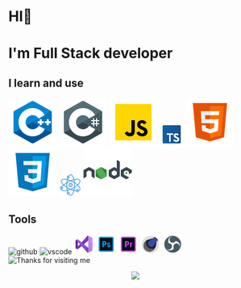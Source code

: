 # HI👋

# I'm Full Stack developer

<!--I learn and use-->

## I learn and use

 <section>
<img src=src\c++.svg
alt="c++">
<img src="src\c-sharp.svg"
alt="c#">
<img src=src\javascript.svg
alt="JS">
<img src="src\typescript.svg"
width="48"
alt="typeskript">
<img src=src\html.svg
alt="html">
<img src=src\css3.svg
alt="css">
<img src=src\react.png
alt="react"
width="45"
height="45">
<img src=src\nodejs.svg>

</section>

<!--tools-->

## Tools

<section>
 <img src="https://cdn.jsdelivr.net/gh/devicons/devicon/icons/github/github-original.svg"
alt="github"
width="40"
height="40"> 
<img src="https://cdn.jsdelivr.net/gh/devicons/devicon/icons/vscode/vscode-original.svg" 
alt="vscode" 
width="40"
height="40">
 <img src="src/visual-studio.svg"
 alt=VS
 width="40"
 height="40">
</a>
</a>
<img src="src/t-photoshop.svg"
alt="photoshop"
width="40"
height="40">
</a>
 <img src="src/premiere-pro.svg"
 width="40"
 height="40">
 <img src="src/cinema-4d.svg"
 alt=cinema
 width="40"
 height="40">
<img src="src/obs-studio.svg"
alt=obs
width="40"
height="40">
 </section>

<!--gif-->
<section>
<img height="250" alt="Thanks for visiting me" width="100%" src="https://raw.githubusercontent.com/BrunnerLivio/brunnerlivio/master/images/marquee.svg" />
<p align="center">
  <img src="https://capsule-render.vercel.app/api?type=waving&color=gradient&height=60&section=footer&width=100"/>
</p>
</section>
